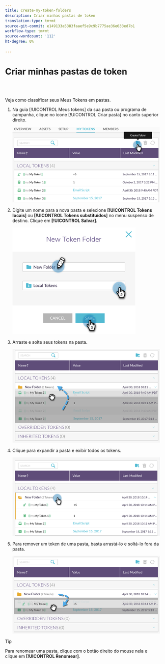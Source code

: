 ```yaml
---
title: create-my-token-folders
description: Criar minhas pastas de token
translation-type: tm+mt
source-git-commit: e149133a5383faaef5e9c9b7775ae36e633ed7b1
workflow-type: tm+mt
source-wordcount: '112'
ht-degree: 0%

---
```



# Criar minhas pastas de token

<br> 

Veja como classificar seus Meus Tokens em pastas.

1. Na guia [!UICONTROL Meus tokens] da sua pasta ou programa de campanha, clique no ícone [!UICONTROL Criar pasta] no canto superior direito.

   ![Imagem Um](/help/sky/assets/my-tokens/create-my-token-folders/create-my-token-folders-1.png)

1. Digite um nome para a nova pasta e selecione **[!UICONTROL Tokens locais]** ou **[!UICONTROL Tokens substituídos]** no menu suspenso de destino. Clique em **[!UICONTROL Salvar]**.

   ![Imagem dois](/help/sky/assets/my-tokens/create-my-token-folders/create-my-token-folders-2.png)

1. Arraste e solte seus tokens na pasta.

   ![Imagem Três](/help/sky/assets/my-tokens/create-my-token-folders/create-my-token-folders-3.png)

1. Clique para expandir a pasta e exibir todos os tokens.

   ![Imagem quatro](/help/sky/assets/my-tokens/create-my-token-folders/create-my-token-folders-4.png)

1. Para remover um token de uma pasta, basta arrastá-lo e soltá-lo fora da pasta.

   ![Imagem cinco](/help/sky/assets/my-tokens/create-my-token-folders/create-my-token-folders-5.png)

>[!TIP]
>
>Para renomear uma pasta, clique com o botão direito do mouse nela e clique em **[!UICONTROL Renomear]**.
